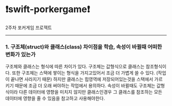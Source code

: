 # ❗️swift-porkergame❗️
2주차 포커게임 프로젝트

- - -
### 1. 구조체(struct)와 클래스(class) 차이점을 학습, 속성이 바뀔때 어떠한 변화가 있는가
구조체와 클래스는 형식에 따른 차이가 있다. 구조체는 값형식으로 클래스는 참조형식이다.
또한 구조체는 스택에 쌓이는 형식을 가지고있어서 조금 더 가볍게 쓸 수 있다. (작업이 끝나면 사라지기 때문)
하지만 클래스는 힙영역에 저장되어있는것을 스택에서 가르키기 때문에 조금 더 오래 써야하는 작업에서 용의하다. 
속성이 바뀔때도 구조체는 값형식이라 다른 데이터에 영향을 미치지 않지만 클래스인경우 그 클래스를 참조하는 모든 데이터에 영향을 줄 수 있음을 참고하고 사용해야한다.


